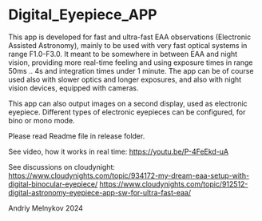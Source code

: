 # Digital_Eyepiece_APP
This app is developed for fast and ultra-fast EAA observations (Electronic Assisted Astronomy), mainly to be used with very fast optical systems in range F1.0-F3.0. It meant to be somewhere in between EAA and night vision, providing more real-time feeling and using exposure times in range 50ms .. 4s and integration times under 1 minute. The app can be of course used also with slower optics and longer exposures, and also with night vision devices, equipped with cameras.

This app can also output images on a second display, used as electronic eyepiece. Different types of electronic eyepieces can be configured, for bino or mono mode.

Please read Readme file in release folder.

See video, how it works in real time:
https://youtu.be/P-4FeEkd-uA

See discussions on cloudynight:
https://www.cloudynights.com/topic/934172-my-dream-eaa-setup-with-digital-binocular-eyepiece/
https://www.cloudynights.com/topic/912512-digital-astronomy-eyepiece-app-sw-for-ultra-fast-eaa/

Andriy Melnykov 2024
